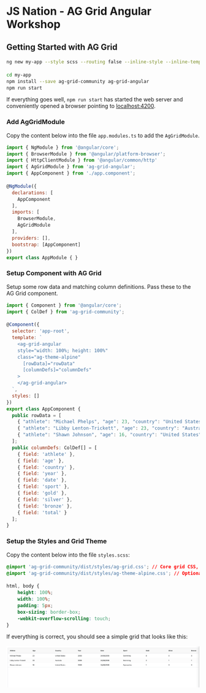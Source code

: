 # JS Nation - AG Grid Angular Workshop

## Getting Started with AG Grid

 ```bash
 ng new my-app --style scss --routing false --inline-style --inline-template 

 cd my-app
 npm install --save ag-grid-community ag-grid-angular
 npm run start
 ```

 If everything goes well, `npm run start` has started the web server and conveniently opened a browser
 pointing to [localhost:4200](http://localhost:4200).
 
 ### Add AgGridModule

 Copy the content below into the file `app.modules.ts` to add the `AgGridModule`.

```js
import { NgModule } from '@angular/core';
import { BrowserModule } from '@angular/platform-browser';
import { HttpClientModule } from '@angular/common/http'
import { AgGridModule } from 'ag-grid-angular';
import { AppComponent } from './app.component';

@NgModule({
  declarations: [
    AppComponent
  ],
  imports: [
    BrowserModule,
    AgGridModule
  ],
  providers: [],
  bootstrap: [AppComponent]
})
export class AppModule { }

```

### Setup Component with AG Grid

Setup some row data and matching column definitions. Pass these to the AG Grid component.

```js
import { Component } from '@angular/core';
import { ColDef } from 'ag-grid-community';

@Component({
  selector: 'app-root',
  template: `
    <ag-grid-angular
    style="width: 100%; height: 100%"
    class="ag-theme-alpine"
      [rowData]="rowData"
      [columnDefs]="columnDefs"
    >
    </ag-grid-angular>
  `,
  styles: []
})
export class AppComponent {
  public rowData = [
    { "athlete": "Michael Phelps", "age": 23, "country": "United States", "year": 2008, "date": "24/08/2008", "sport": "Swimming", "gold": 8, "silver": 0, "bronze": 0, "total": 8 },
    { "athlete": "Libby Lenton-Trickett", "age": 23, "country": "Australia", "year": 2008, "date": "24/08/2008", "sport": "Swimming", "gold": 2, "silver": 1, "bronze": 1, "total": 4 },
    { "athlete": "Shawn Johnson", "age": 16, "country": "United States", "year": 2008, "date": "24/08/2008", "sport": "Gymnastics", "gold": 1, "silver": 3, "bronze": 0, "total": 4 }
  ];
  public columnDefs: ColDef[] = [
    { field: 'athlete' },
    { field: 'age' },
    { field: 'country' },
    { field: 'year' },
    { field: 'date' },
    { field: 'sport' },
    { field: 'gold' },
    { field: 'silver' },
    { field: 'bronze' },
    { field: 'total' }
  ];
}

```
### Setup the Styles and Grid Theme

Copy the content below into the file `styles.scss`:

```css
@import 'ag-grid-community/dist/styles/ag-grid.css'; // Core grid CSS, always needed
@import 'ag-grid-community/dist/styles/ag-theme-alpine.css'; // Optional theme CSS

html, body {
    height: 100%;
    width: 100%;
    padding: 5px;
    box-sizing: border-box;
    -webkit-overflow-scrolling: touch;
}
```

 If everything is correct, you should see a simple grid that looks like this:<br/><br/>
 ![AG Grid in its simplest form](grid.png)


